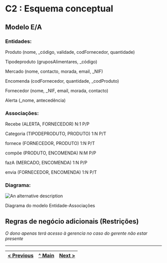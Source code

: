 # C2 : Esquema conceptual

## Modelo E/A


### Entidades: 

Produto (nome, _código, validade, codFornecedor, quantidade)

Tipodeproduto (gruposAlimentares, _código)

Mercado (nome, contacto, morada, email, _NIF)

Encomenda (codFornecedor, quantidade, _codProduto)

Fornecedor (nome, _NIF, email, morada, contacto)

Alerta (_nome, antecedência)


### Associações:


Recebe (ALERTA, FORNECEDOR)			       N:1 P/P

Categoria (TIPODEPRODUTO, PRODUTO)     1:N P/T

fornece (FORNECEDOR, PRODUTO)		       1:N P/T

compõe (PRODUTO, ENCOMENDA)            N:M P/P

fazA (MERCADO, ENCOMENDA)              1:N P/P

envia (FORNECEDOR, ENCOMENDA)          1:N P/T


### Diagrama: 
![An alternative description](images/diagrama.png)   

Diagrama do modelo Entidade-Associações  


## Regras de negócio adicionais (Restrições)
_O dono apenas terá acesso à gerencia no caso do gerente não estar presente_

---
[< Previous](rebd01.md) | [^ Main](https://github.com/TCM21-SIBD03/reportSIBD) | [Next >](rebd03.md)
:--- | :---: | ---: 
